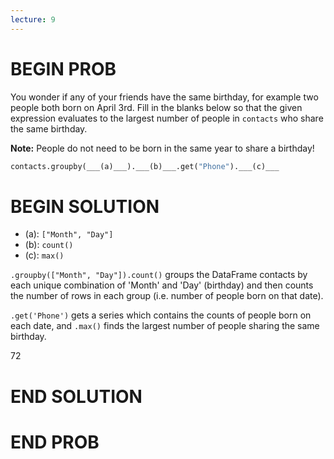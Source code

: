 ```yaml
---
lecture: 9
---
```


# BEGIN PROB

You wonder if any of your friends have the same birthday, for example
two people both born on April 3rd. Fill in the blanks below so that the
given expression evaluates to the largest number of people in `contacts`
who share the same birthday.

**Note:** People do not need to be born in the same year to share a
birthday!

```py
contacts.groupby(___(a)___).___(b)___.get("Phone").___(c)___
```

# BEGIN SOLUTION

- (a): `["Month", "Day"]`
- (b): `count()` 
- (c): `max()`

`.groupby(["Month", "Day"]).count()` groups the DataFrame contacts by each unique combination of 'Month' and 'Day' (birthday) and then counts the number of rows in each group (i.e. number of people born on that date). 

`.get('Phone')` gets a series which contains the counts of people born on each date, and `.max()` finds the largest number of people sharing the same birthday. 

<average>72</average>

# END SOLUTION

# END PROB